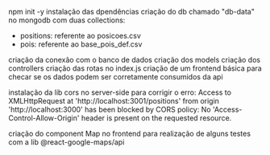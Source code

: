 npm init -y
instalação das dpendências
criação do db chamado "db-data" no mongodb com duas collections:
 - positions: referente ao posicoes.csv
 - pois: referente ao base_pois_def.csv

criação da conexão com o banco de dados
criação dos models
criação dos controllers
criação das rotas no index.js
criação de um frontend básica para checar se os dados podem ser corretamente consumidos da api

instalação da lib cors no server-side para corrigir o erro:
Access to XMLHttpRequest at 'http://localhost:3001/positions' from origin 'http://localhost:3000' has been blocked by CORS policy: No 'Access-Control-Allow-Origin' header is present on the requested resource.

criação do component Map no frontend para realização de alguns testes com a lib @react-google-maps/api


